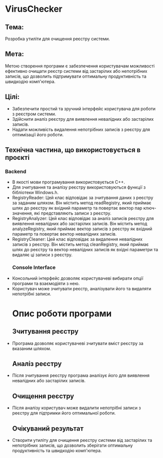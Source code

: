 # VirusChecker
## Тема: 
  Розробка утиліти для очищення реєстру системи.
## Мета:
  Метою створення програми є забезпечення користувачам можливості ефективно очищати реєстр системи від застарілих або непотрібних записів, що дозволить підтримувати оптимальну продуктивність та швидкодію комп'ютера.
## Цілі:
- Забезпечити простий та зручний інтерфейс користувача для роботи з реєстром системи.
- Здійснити аналіз реєстру для виявлення невалідних або застарілих записів.
- Надати можливість видалення непотрібних записів з реєстру для оптимізації його роботи.
## Технічна частина, що використовується в проєкті
   ### Backend
- В якості мови програмування використовується C++.
- Для зчитування та аналізу реєстру використовуються функції з бібліотеки Windows.h.
- RegistryReader: Цей клас відповідає за зчитування даних з реєстру за заданим шляхом. Він містить метод readRegistry, який приймає шлях до реєстру як вхідний параметр та повертає вектор пар ключ-значення, які представляють записи з реєстру.
- RegistryAnalyzer: Цей клас відповідає за аналіз записів реєстру для виявлення невалідних або застарілих записів. Він містить метод analyzeRegistry, який приймає вектор записів з реєстру як вхідний параметр та повертає вектор невалідних записів.
- RegistryCleaner: Цей клас відповідає за видалення невалідних записів з реєстру. Він містить метод cleanRegistry, який приймає шлях до реєстру та вектор невалідних записів як вхідні параметри та видаляє ці записи з реєстру.
   ### Console Interface
- Консольний інтерфейс дозволяє користувачеві вибирати опції програми та взаємодіяти з нею.
- Користувач може зчитувати реєстр, аналізувати його та видаляти непотрібні записи.
  # Опис роботи програми
    ## Зчитування реєстру
- Програма дозволяє користувачеві зчитувати вміст реєстру за вказаним шляхом.
    ## Аналіз реєстру
 - Після зчитування реєстру програма аналізує його для виявлення невалідних або застарілих записів.
    ## Очищення реєстру
 - Після аналізу користувач може видалити непотрібні записи з реєстру для підтримки його оптимальної роботи.
   ## Очікуваний результат
 - Створити утиліту для очищення реєстру системи від застарілих та непотрібних записів, що дозволить зберігати оптимальну продуктивність та швидкодію комп'ютера.
